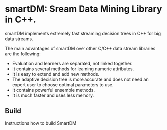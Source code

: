 smartDM: Sream Data Mining Library in C++.
=================

smartDM implements extremely fast streaming decision trees in C++ for big data streams.

The main advantages of smartDM over other C/C++ data stream libraries are the following:

- Evaluation and learners are separated, not linked together.
- It contains several methods for learning numeric attributes.
- It is easy to extend and add new methods.
- The adaptive decision tree is more accurate and does not need an expert user to choose optimal parameters to use.  
- It contains powerful ensemble methods. 
- It is much faster and uses less memory.


## Build
Instructions how to build SmartDM


